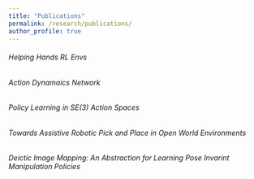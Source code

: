```yaml
---
title: "Publications"
permalink: /research/publications/
author_profile: true
---
```

###### Helping Hands RL Envs

###### Action Dynamaics Network

###### Policy Learning in SE(3) Action Spaces

###### Towards Assistive Robotic Pick and Place in Open World Environments

###### Deictic Image Mapping: An Abstraction for Learning Pose Invarint Manipulation Policies 
